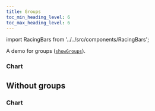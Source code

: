 ```yaml
---
title: Groups
toc_min_heading_level: 6
toc_max_heading_level: 6
---
```


import RacingBars from '../../src/components/RacingBars';

A demo for groups ([`showGroups`](../documentation/options.md#showgroups)).

<!--truncate-->

### Chart

<div className="gallery">
  <RacingBars
    dataUrl="/data/population.csv"
    dataType="csv"
    showGroups={true}
  />
</div>

## Without groups

### Chart

<div className="gallery">
  <RacingBars
    dataUrl="/data/population.csv"
    dataType="csv"
    showGroups={false}
  />
</div>
